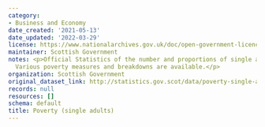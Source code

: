 ```yaml
---
category:
- Business and Economy
date_created: '2021-05-13'
date_updated: '2022-03-29'
license: https://www.nationalarchives.gov.uk/doc/open-government-licence/version/3/
maintainer: Scottish Government
notes: <p>Official Statistics of the number and proportions of single adults in poverty.
  Various poverty measures and breakdowns are available.</p>
organization: Scottish Government
original_dataset_link: http://statistics.gov.scot/data/poverty-single-adults
records: null
resources: []
schema: default
title: Poverty (single adults)
---
```

